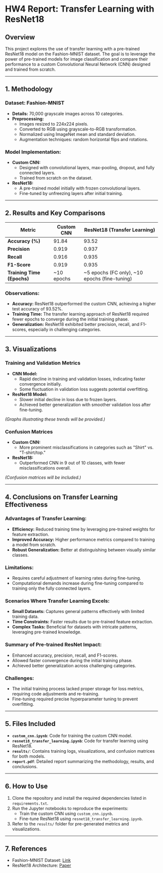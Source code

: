 # HW4 Report: Transfer Learning with ResNet18

## **Overview**
This project explores the use of transfer learning with a pre-trained ResNet18 model on the Fashion-MNIST dataset. The goal is to leverage the power of pre-trained models for image classification and compare their performance to a custom Convolutional Neural Network (CNN) designed and trained from scratch.

---

## **1. Methodology**

### Dataset: Fashion-MNIST
- **Details:** 70,000 grayscale images across 10 categories.
- **Preprocessing:**
  - Images resized to 224x224 pixels.
  - Converted to RGB using grayscale-to-RGB transformation.
  - Normalized using ImageNet mean and standard deviation.
  - Augmentation techniques: random horizontal flips and rotations.

### Model Implementation:
- **Custom CNN:**
  - Designed with convolutional layers, max-pooling, dropout, and fully connected layers.
  - Trained from scratch on the dataset.
- **ResNet18:**
  - A pre-trained model initially with frozen convolutional layers.
  - Fine-tuned by unfreezing layers after initial training.

---

## **2. Results and Key Comparisons**

| **Metric**         | **Custom CNN** | **ResNet18 (Transfer Learning)** |
|---------------------|----------------|---------------------------------|
| **Accuracy (%)**    | 91.84          | 93.52                          |
| **Precision**       | 0.919          | 0.937                          |
| **Recall**          | 0.916          | 0.935                          |
| **F1-Score**        | 0.919          | 0.935                          |
| **Training Time (Epochs)** | ~10 epochs  | ~5 epochs (FC only), ~10 epochs (fine-tuning) |

### Observations:
- **Accuracy:** ResNet18 outperformed the custom CNN, achieving a higher test accuracy of 93.52%.
- **Training Time:** The transfer learning approach of ResNet18 required fewer epochs to converge during the initial training phase.
- **Generalization:** ResNet18 exhibited better precision, recall, and F1-scores, especially in challenging categories.

---

## **3. Visualizations**

### Training and Validation Metrics
- **CNN Model:**
  - Rapid decline in training and validation losses, indicating faster convergence initially.
  - Some fluctuation in validation loss suggests potential overfitting.
- **ResNet18 Model:**
  - Slower initial decline in loss due to frozen layers.
  - Achieved better generalization with smoother validation loss after fine-tuning.

*(Graphs illustrating these trends will be provided.)*

### Confusion Matrices
- **Custom CNN:**
  - More prominent misclassifications in categories such as "Shirt" vs. "T-shirt/top."
- **ResNet18:**
  - Outperformed CNN in 9 out of 10 classes, with fewer misclassifications overall.

*(Confusion matrices will be included.)*

---

## **4. Conclusions on Transfer Learning Effectiveness**

### Advantages of Transfer Learning:
- **Efficiency:** Reduced training time by leveraging pre-trained weights for feature extraction.
- **Improved Accuracy:** Higher performance metrics compared to training a model from scratch.
- **Robust Generalization:** Better at distinguishing between visually similar classes.

### Limitations:
- Requires careful adjustment of learning rates during fine-tuning.
- Computational demands increase during fine-tuning compared to training only the fully connected layers.

### Scenarios Where Transfer Learning Excels:
- **Small Datasets:** Captures general patterns effectively with limited training data.
- **Time Constraints:** Faster results due to pre-trained feature extraction.
- **Complex Tasks:** Beneficial for datasets with intricate patterns, leveraging pre-trained knowledge.

### Summary of Pre-trained ResNet Impact:
- Enhanced accuracy, precision, recall, and F1-scores.
- Allowed faster convergence during the initial training phase.
- Achieved better generalization across challenging categories.

### Challenges:
- The initial training process lacked proper storage for loss metrics, requiring code adjustments and re-training.
- Fine-tuning required precise hyperparameter tuning to prevent overfitting.

---

## **5. Files Included**
- **`custom_cnn.ipynb`**: Code for training the custom CNN model.
- **`resnet18_transfer_learning.ipynb`**: Code for transfer learning using ResNet18.
- **`results/`**: Contains training logs, visualizations, and confusion matrices for both models.
- **`report.pdf`**: Detailed report summarizing the methodology, results, and conclusions.

---

## **6. How to Use**
1. Clone the repository and install the required dependencies listed in `requirements.txt`.
2. Run the Jupyter notebooks to reproduce the experiments:
   - Train the custom CNN using `custom_cnn.ipynb`.
   - Fine-tune ResNet18 using `resnet18_transfer_learning.ipynb`.
3. Refer to the `results/` folder for pre-generated metrics and visualizations.

---

## **7. References**
- Fashion-MNIST Dataset: [Link](https://github.com/zalandoresearch/fashion-mnist)
- ResNet18 Architecture: [Paper](https://arxiv.org/abs/1512.03385)

